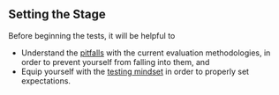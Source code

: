 ## Setting the Stage

Before beginning the tests, it will be helpful to 
* Understand the [pitfalls](Pitfalls.md) with the current evaluation methodologies, in order to prevent yourself from falling into them, and
* Equip yourself with the [testing mindset](TestingMindset.md) in order to properly set expectations.
